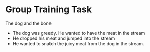 # Group Training Task

The dog and the bone

- The dog was greedy. He wanted to have the meat in the stream
- He dropped his meat and jumped into the stream
- He wanted to snatch the juicy meat from the dog in the stream.
